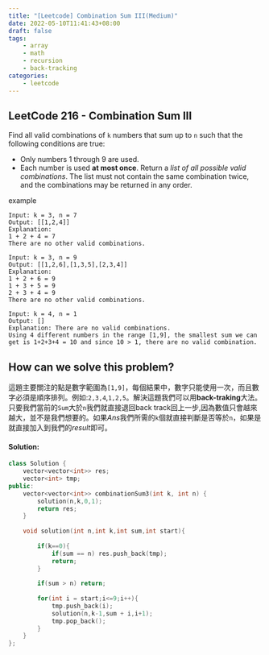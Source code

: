 ```yaml
---
title: "[Leetcode] Combination Sum III(Medium)"
date: 2022-05-10T11:41:43+08:00
draft: false
tags:
    - array
    - math
    - recursion
    - back-tracking
categories:
    - leetcode
---
```


## LeetCode 216 - Combination Sum III
Find all valid combinations of `k` numbers that sum up to `n` such that the following conditions are true:

* Only numbers 1 through 9 are used.
* Each number is used **at most once**.
Return a *list of all possible valid combinations*. The list must not contain the same combination twice, and the combinations may be returned in any order.

example
```
Input: k = 3, n = 7
Output: [[1,2,4]]
Explanation:
1 + 2 + 4 = 7
There are no other valid combinations.
```

```
Input: k = 3, n = 9
Output: [[1,2,6],[1,3,5],[2,3,4]]
Explanation:
1 + 2 + 6 = 9
1 + 3 + 5 = 9
2 + 3 + 4 = 9
There are no other valid combinations.
```

```
Input: k = 4, n = 1
Output: []
Explanation: There are no valid combinations.
Using 4 different numbers in the range [1,9], the smallest sum we can get is 1+2+3+4 = 10 and since 10 > 1, there are no valid combination.
```
## How can we solve this problem?
這題主要關注的點是數字範圍為`[1,9]`，每個結果中，數字只能使用一次，而且數字必須是順序排列。例如:`2,3,4`,`1,2,5`。解決這題我們可以用**back-traking**大法。只要我們當前的`Sum`大於`n`我們就直接退回back track回上一步,因為數值只會越來越大，並不是我們想要的。如果*Ans*我們所需的`k`個就直接判斷是否等於`n`，如果是就直接加入到我們的*result*即可。
#### Solution:

```c++
class Solution {
    vector<vector<int>> res;
    vector<int> tmp;
public:
    vector<vector<int>> combinationSum3(int k, int n) {
        solution(n,k,0,1);
        return res;
    }
    
    void solution(int n,int k,int sum,int start){
        
        if(k==0){
            if(sum == n) res.push_back(tmp);
            return;
        }
        
        if(sum > n) return;
        
        for(int i = start;i<=9;i++){
            tmp.push_back(i);
            solution(n,k-1,sum + i,i+1);
            tmp.pop_back();
        }
    }
};
```


